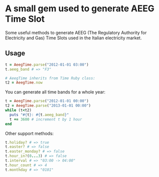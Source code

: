 # A small gem used to generate AEEG Time Slot

Some useful methods to generate AEEG (The Regulatory Authority for Electricity and Gas) Time Slots used in the Italian electricity market.


## Usage

```ruby
t = AeegTime.parse("2012-01-01 03:00")
t.aeeg_band # => "F3"

# AeegTime inherits from Time Ruby class:
t2 = AeegTime.now
```

You can generate all time bands for a whole year:

```ruby
t = AeegTime.parse("2012-01-01 00:00")
t2 = AeegTime.parse("2013-01-01 00:00")
while (t<t2)
  puts "#{t}: #{t.aeeg_band}"
  t += 3600 # increment t by 1 hour
end
```


Other support methods:

```ruby
t.holiday? # => true
t.easter? # => false
t.easter_monday? # => false
t.hour_in?(0...3) # => false
t.interval # => "03:00 -> 04:00"
t.hour_count # => 4
t.monthday # => "0101"
```
